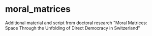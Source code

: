 # moral_matrices
Additional material and script from doctoral research "Moral Matrices: Space Through the Unfolding of Direct Democracy in Switzerland"
